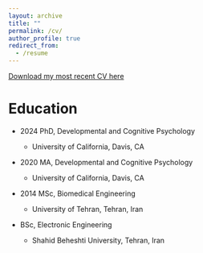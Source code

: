 ```yaml
---
layout: archive
title: ""
permalink: /cv/
author_profile: true
redirect_from:
  - /resume
---
```


 [Download my most recent CV here](https://alireza-kazemi.github.io/files/CV.pdf)
  
  
Education
======

* 2024 PhD, Developmental and Cognitive Psychology
  * University of California, Davis, CA

* 2020 MA, Developmental and Cognitive Psychology
  * University of California, Davis, CA

* 2014 MSc, Biomedical Engineering
  * University of Tehran, Tehran, Iran
  
* BSc, Electronic Engineering
  * Shahid Beheshti University, Tehran, Iran
